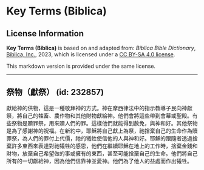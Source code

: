 # Key Terms (Biblica)

## License Information

**Key Terms (Biblica)** is based on and adapted from: _Biblica Bible Dictionary_, [Biblica, Inc.](https://www.biblica.com/), 2023, which is licensed under a [CC BY-SA 4.0 license](https://creativecommons.org/licenses/by-sa/4.0/legalcode.en).

This markdown version is provided under the same license.



--------------------------------

## 祭物（獻祭） (id: 232857)

獻給神的供物，這是一種敬拜神的方式。神在摩西律法中的指示教導子民向神獻祭，將自己的牲畜、農作物和其他財物獻給神。他們會將這些帶到會幕或聖殿。有些祭物是贖罪祭，用來贖人們的罪。這樣他們就能得到赦免，與神和好。其他祭物是為了感謝神的祝福。在新約中，耶穌將自己獻上為祭，祂捨棄自己的生命作為贖罪祭，為人們的罪付上代價，祂的犧牲使信他的人與神和好。耶穌的跟隨者透過捨棄許多東西來表達對祂犧牲的感恩，他們在繼續耶穌在地上的工作時，捨棄金錢和財物，放棄自己希望做的事或擁有的東西，甚至可能捨棄自己的生命。他們將自己所有的一切獻給神，因為他們信靠神並愛神。他們為了他人的益處而作出犧牲。


